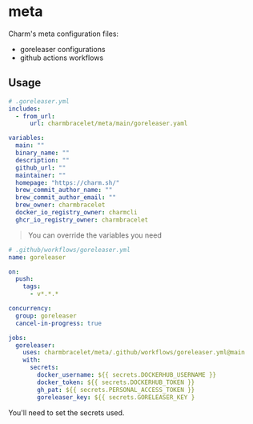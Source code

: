 # meta

Charm's meta configuration files:

- goreleaser configurations
- github actions workflows

## Usage

```yaml
# .goreleaser.yml
includes:
  - from_url:
      url: charmbracelet/meta/main/goreleaser.yaml

variables:
  main: ""
  binary_name: ""
  description: ""
  github_url: ""
  maintainer: ""
  homepage: "https://charm.sh/"
  brew_commit_author_name: ""
  brew_commit_author_email: ""
  brew_owner: charmbracelet
  docker_io_registry_owner: charmcli
  ghcr_io_registry_owner: charmbracelet
```

> You can override the variables you need

```yaml
# .github/workflows/goreleaser.yml
name: goreleaser

on:
  push:
    tags:
      - v*.*.*

concurrency:
  group: goreleaser
  cancel-in-progress: true

jobs:
  goreleaser:
    uses: charmbracelet/meta/.github/workflows/goreleaser.yml@main
    with:
      secrets:
        docker_username: ${{ secrets.DOCKERHUB_USERNAME }}
        docker_token: ${{ secrets.DOCKERHUB_TOKEN }}
        gh_pat: ${{ secrets.PERSONAL_ACCESS_TOKEN }}
        goreleaser_key: ${{ secrets.GORELEASER_KEY }
```

You'll need to set the secrets used.

